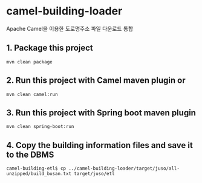 # camel-building-loader
Apache Camel을 이용한 도로명주소 파일 다운로드 통합

## 1. Package this project

    mvn clean package

## 2. Run this project with Camel maven plugin or

    mvn clean camel:run

## 3. Run this project with Spring boot maven plugin

    mvn clean spring-boot:run

## 4. Copy the building information files and save it to the DBMS

	camel-building-etl$ cp ../camel-building-loader/target/juso/all-unzipped/build_busan.txt target/juso/etl

